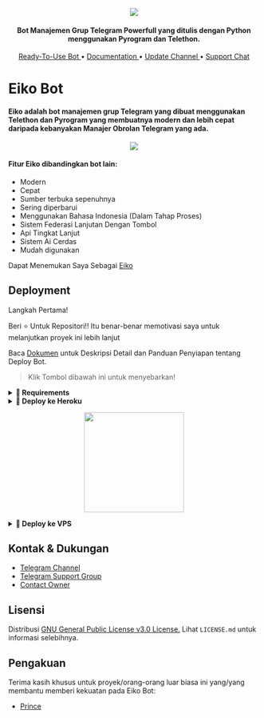<p align="center"><img src="https://telegra.ph/file/b2d68d6217bceb7eaa3a7.jpg"></p>

<h4 align="center">
    Bot Manajemen Grup Telegram Powerfull yang ditulis dengan Python menggunakan Pyrogram dan Telethon.
</h4>
<p align="center">
    <a href="https://t.me/EikoManager_Bot"> Ready-To-Use Bot </a> •
    <a href="http://www.prince-botz.tk/2022/02/tiana-bot.html?m=1"> Documentation </a> •
    <a href="https://t.me/CatatanAz"> Update Channel </a> •
    <a href="https://t.me/CatatanAzDay"> Support Chat </a> 
</p>
    
# Eiko Bot
#### Eiko adalah bot manajemen grup Telegram yang dibuat menggunakan Telethon dan Pyrogram yang membuatnya modern dan lebih cepat daripada kebanyakan Manajer Obrolan Telegram yang ada.
<p align="center"><img src="https://telegra.ph/file/22fdd1bbe77bc86669b5d.jpg"></p>

#### Fitur Eiko dibandingkan bot lain:
 - Modern
 - Cepat
 - Sumber terbuka sepenuhnya
 - Sering diperbarui
 - Menggunakan Bahasa Indonesia (Dalam Tahap Proses) 
 - Sistem Federasi Lanjutan Dengan Tombol
 - Api Tingkat Lanjut
 - Sistem Ai Cerdas
 - Mudah digunakan

Dapat Menemukan Saya Sebagai [Eiko](https://t.me/EikoManager_Bot)

## Deployment
Langkah Pertama!

Beri ⭐ Untuk Repositori!!
Itu benar-benar memotivasi saya untuk melanjutkan proyek ini lebih lanjut

Baca [Dokumen](http://www.prince-botz.tk/2022/02/tiana-bot.html?m=1) untuk Deskripsi Detail dan Panduan Penyiapan tentang Deploy Bot.

> Klik Tombol dibawah ini untuk menyebarkan!
<details>
<summary><b>🔗 Requirements</b></summary>
<br>
    
- [Python3.9](https://www.python.org/downloads/release/python-390/)
- [Telegram API Key](https://docs.pyrogram.org/intro/setup#api-keys)
- [Telegram Bot Token](https://t.me/botfather)
- [MongoDB URI](https://telegra.ph/How-To-get-Mongodb-URI-04-06)

</details>

<details>
<summary><b>🔗 Deploy ke Heroku</b></summary>
<br>

> Heroku memiliki dua vars[ HEROKU_API_KEY & HEROKU_APP_NAME ] dalam proses update. 
> Dengan mengatur kedua vars tersebut, Anda bisa mendapatkan log aplikasi heroku Anda, mengatur var, mengedit var, menghapus vars, memeriksa penggunaan dyno dan memperbarui bot.
> Kedua var itu tidak Wajib!  Anda dapat membiarkannya kosong juga. 
    
<h4>Klik tombol dibawah ini untuk deploy bot manajemen eiko dari Heroku!</h4>    
<p><a href="https://heroku.com/deploy?template=https://github.com/EmiliaTzy/EikoRobot"><img src="https://img.shields.io/badge/Deploy%20To%20Heroku-blueviolet?style=for-the-badge&logo=heroku" width="200""/></a></p>

<p align="center"><a href="https://telegram.dog/XTZ_HerokuBot?start=RW1pbGlhVHp5L0Vpa29Sb2JvdCBtYWlu"><img src="https://telegra.ph/file/70966bb4b212649afc8dc.jpg"/></a></p>

<h4>Klik tombol dibawah ini untuk deploy bot music eiko dari Heroku!</h4>    
<p><a href="https://heroku.com/deploy?template=https://github.com/EmiliaTzy/Musikku"><img src="https://img.shields.io/badge/Deploy%20To%20Heroku-blueviolet?style=for-the-badge&logo=heroku" width="200""/></a></p> 
</details>

<p align="center"><a href="https://github.com/new/import"><img src="https://img.shields.io/badge/Workflow%20Deploy-black?style=for-the-badge&logo=github" width="200""/></a>

<details>
<summary><b>🔗 Deploy ke VPS</b></summary>
<br>


```Konsol
$ git clone https://github.com/EmiliaTzy/EikoRobot
$ cd TianaBot
$ pip3 install -U -r requirements.txt
$ cp sample.env .env
```
> Edit .env dengan nilai mu dan kemudian mulai bot dengan
```konsol
$ bash start
```

</details>

## Kontak & Dukungan

- [Telegram Channel](https://t.me/CatatanAz)
- [Telegram Support Group](https://t.me/CatatanAzDay)
- [Contact Owner](https://t.me/tth_kiya98)

## Lisensi

Distribusi [GNU General Public License v3.0 License.](https://github.com/Prince-Botz/TianaBot/blob/main/LICENSE) Lihat `LICENSE.md` untuk informasi selebihnya.

## Pengakuan
Terima kasih khusus untuk proyek/orang-orang luar biasa ini yang/yang membantu memberi kekuatan pada Eiko Bot:

- [Prince](https://t.me/NoobxCoder)
